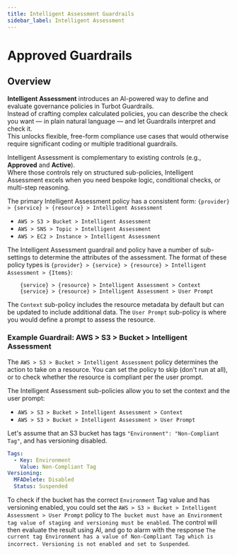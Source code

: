 ```yaml
---
title: Intelligent Assessment Guardrails
sidebar_label: Intelligent Assessment
---
```


# Approved Guardrails

## Overview

**Intelligent Assessment** introduces an AI-powered way to define and evaluate governance policies in Turbot Guardrails.  
Instead of crafting complex calculated policies, you can describe the check you want — in plain natural language — and let Guardrails interpret and check it.  
This unlocks flexible, free-form compliance use cases that would otherwise require significant coding or multiple traditional guardrails.

Intelligent Assessment is complementary to existing controls (e.g., **Approved** and **Active**).  
Where those controls rely on structured sub-policies, Intelligent Assessment excels when you need bespoke logic, conditional checks, or multi-step reasoning.

The primary Intelligent Assessment policy has a consistent form:
`{provider} > {service} > {resource} > Intelligent Assessment`

<div className="example">
  <ul>
    <li><code>AWS > S3 > Bucket > Intelligent Assessment</code></li>
    <li><code>AWS > SNS > Topic > Intelligent Assessment</code></li>
    <li><code>AWS > EC2 > Instance > Intelligent Assessment</code></li>
  </ul>
</div>

The Intelligent Assessment guardrail and policy have a number of sub-settings to determine the
attributes of the assessment. The format of these policy types is
`{provider} > {service} > {resource} > Intelligent Assessment > {Items}`:

```
    {service} > {resource} > Intelligent Assessment > Context
    {service} > {resource} > Intelligent Assessment > User Prompt
```

The `Context` sub-policy includes the resource metadata by default but can be updated to include additional data.
The `User Prompt` sub-policy is where you would define a prompt to assess the resource.

### Example Guardrail: AWS > S3 > Bucket > Intelligent Assessment

The `AWS > S3 > Bucket > Intelligent Assessment` policy determines the action to take on a resource. You can set the policy to skip (don't run at all), or to check whether the resource is compliant per the user prompt.

The Intelligent Assessment sub-policies allow you to set the context and the user prompt:

<div className="example">
  <ul>
    <li><code>AWS > S3 > Bucket > Intelligent Assessment > Context</code></li>
    <li><code>AWS > S3 > Bucket > Intelligent Assessment > User Prompt</code></li>
  </ul>
</div>

Let's assume that an S3 bucket has tags `"Environment": "Non-Compliant Tag"`, and has versioning disabled.

```yaml
Tags:
  - Key: Environment
    Value: Non-Compliant Tag
Versioning:
  MFADelete: Disabled
  Status: Suspended
```

To check if the bucket has the correct `Environment` Tag value and has versioning enabled, you could set the `AWS > S3 > Bucket > Intelligent Assessment > User Prompt` policy to `The bucket must have an Environment tag value of staging and versioning must be enabled`.
The control will then evaluate the result using AI, and go to alarm with the response `The current tag Environment has a value of Non-Compliant Tag which is incorrect. Versioning is not enabled and set to Suspended`.
